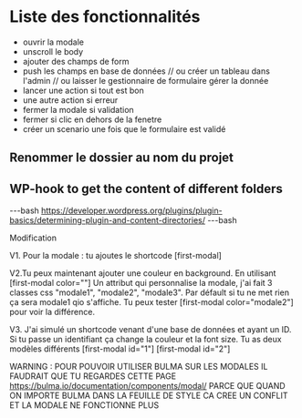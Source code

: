 # Liste des fonctionnalités

- ouvrir la modale
- unscroll le body
- ajouter des champs de form
- push les champs en base de données // ou créer un tableau dans l'admin // ou laisser le gestionnaire de formulaire gérer la donnée
- lancer une action si tout est bon
- une autre action si erreur
- fermer la modale si validation
- fermer si clic en dehors de la fenetre
- créer un scenario une fois que le formulaire est validé

## Renommer le dossier au nom du projet

## WP-hook to get the content of different folders

---bash
https://developer.wordpress.org/plugins/plugin-basics/determining-plugin-and-content-directories/
---bash

Modification

V1. Pour la modale : tu ajoutes le shortcode [first-modal]

V2.Tu peux maintenant ajouter une couleur en background. En utilisant
[first-modal color=""]
Un attribut qui personnalise la modale, j'ai fait 3 classes css "modale1", "modale2", "modale3". Par défault si tu ne met rien ça sera modale1 qio s'affiche.
Tu peux tester [first-modal color="modale2"] pour voir la différence.

V3. J'ai simulé un shortcode venant d'une base de données et ayant un ID. Si tu passe un identifiant ça change la couleur et la font size. Tu as deux modèles différents
[first-modal id="1"] [first-modal id="2"]

WARNING : POUR POUVOIR UTILISER BULMA SUR LES MODALES IL FAUDRAIT QUE TU REGARDES CETTE PAGE https://bulma.io/documentation/components/modal/ PARCE QUE QUAND ON IMPORTE BULMA DANS LA FEUILLE DE STYLE CA CREE UN CONFLIT ET LA MODALE NE FONCTIONNE PLUS
